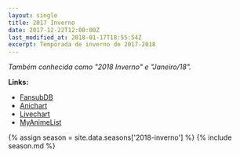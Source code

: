 ```yaml
---
layout: single
title: 2017 Inverno
date: 2017-12-22T12:00:00Z
last_modified_at: 2018-01-17T18:55:54Z
excerpt: Temporada de inverno de 2017-2018
---
```


*Também conhecida como "2018 Inverno" e "Janeiro/18".*

**Links:**

* [FansubDB](https://fansubdb.com/wiki/Winter_2017)
* [Anichart](http://anichart.net/Winter-2018)
* [Livechart](https://www.livechart.me/winter-2018/tv)
* [MyAnimeList](https://myanimelist.net/anime/season/2018/winter)

<!-- Para editar a tabela abra o arquivo /data/seasons/2018-inverno.yml -->
{% assign season = site.data.seasons['2018-inverno'] %}
{% include season.md %}
